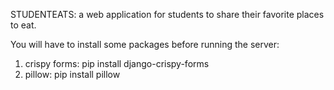 STUDENTEATS: a web application for students to share their favorite places to eat.


You will have to install some packages before running the server:
1) crispy forms: pip install django-crispy-forms
2) pillow: pip install pillow
